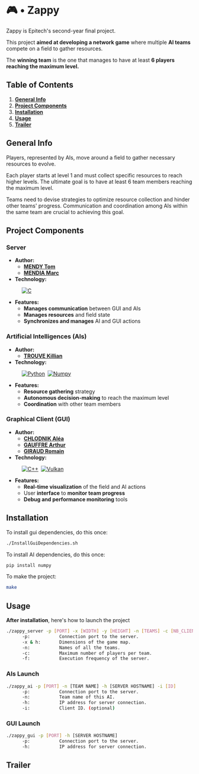 # 🎮 • Zappy

Zappy is Epitech's second-year final project.

This project **aimed at developing a network game** where multiple **AI teams** compete on a field to gather resources.

The **winning team** is the one that manages to have at least **6 players reaching the maximum level.**

## Table of Contents

1. [**General Info**](#general-info)
2. [**Project Components**](#project-components)
3. [**Installation**](#installation)
4. [**Usage**](#usage)
5. [**Trailer**](#trailer)

## General Info

Players, represented by AIs, move around a field to gather necessary resources to evolve.

Each player starts at level 1 and must collect specific resources to reach higher levels. The ultimate goal is to have at least 6 team members reaching the maximum level.

Teams need to devise strategies to optimize resource collection and hinder other teams' progress. Communication and coordination among AIs within the same team are crucial to achieving this goal.

## Project Components

### Server

- **Author:**
  - [**MENDY Tom**](https://github.com/Tom-Mendy)
  - [**MENDIA Marc**](https://github.com/Dvaking)
- **Technology:**

&emsp;&emsp;&emsp;[![C](https://img.shields.io/badge/C-logo?style=for-the-badge&logo=C&logoColor=white&color=%23A8B9CC)](https://en.wikipedia.org/wiki/C_(programming_language))
- **Features:**
  - **Manages communication** between GUI and AIs
  - **Manages resources** and field state
  - **Synchronizes and manages** AI and GUI actions

### Artificial Intelligences (AIs)

- **Author:**
  - [**TROUVE Killian**](https://github.com/JsuisSayker)
- **Technology:**

&emsp;&emsp;&emsp;[![Python](https://img.shields.io/badge/python-logo?style=for-the-badge&logo=Python&logoColor=white&color=%233776AB)](https://docs.python.org/3/)&ensp;[![Numpy](https://img.shields.io/badge/numyp-logo?style=for-the-badge&logo=Numpy&color=%23013243)](https://numpy.org/doc/stable/)
- **Features:**
  - **Resource gathering** strategy
  - **Autonomous decision-making** to reach the maximum level
  - **Coordination** with other team members

### Graphical Client (GUI)

- **Author:**
  - [**CHLODNIK Aléa**](https://github.com/AleaChlodnik)
  - [**GAUFFRE Arthur**](https://github.com/arthurgauffre)
  - [**GIRAUD Romain**](https://github.com/OxiiLB)
- **Technology:**

&emsp;&emsp;&emsp;[![C++](https://img.shields.io/badge/C%2B%2B-logo?style=for-the-badge&logo=C%2B%2B&logoColor=white&color=%2300599C)](https://en.wikipedia.org/wiki/C%2B%2B)&ensp;[![Vulkan](https://img.shields.io/badge/vulkan-logo?style=for-the-badge&logo=Vulkan&logoColor=white&color=%23AC162C)](https://www.vulkan.org/learn)
- **Features:**
  - **Real-time visualization** of the field and AI actions
  - User **interface** to **monitor team progress**
  - **Debug and performance monitoring** tools

## Installation

To install gui dependencies, do this once:

```sh
./InstallGuiDependencies.sh
```

To install AI dependencies, do this once:

```sh
pip install numpy
```

To make the project:

```sh
make
```

## Usage

**After installation**, here's how to launch the project

```sh
./zappy_server -p [PORT] -x [WIDTH] -y [HEIGHT] -n [TEAMS] -c [NB_CLIENTS] -f [FREQ]
      -p:           Connection port to the server.
      -x & h:       Dimensions of the game map.
      -n:           Names of all the teams.
      -c:           Maximum number of players per team.
      -f:           Execution frequency of the server.
```

### AIs Launch

```sh
./zappy_ai -p [PORT] -n [TEAM NAME] -h [SERVER HOSTNAME] -i [ID]
      -p:           Connection port to the server.
      -n:           Team name of this AI.
      -h:           IP address for server connection.
      -i:           Client ID. (optional)
```

### GUI Launch

```sh
./zappy_gui -p [PORT] -h [SERVER HOSTNAME]
      -p:           Connection port to the server.
      -h:           IP address for server connection.
```

## Trailer
